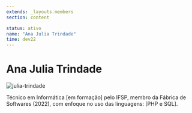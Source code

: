 ```yaml
---
extends: _layouts.members
section: content

status: ativo
name: "Ana Julia Trindade"
time: dev22
---
```


# Ana Julia Trindade

![julia-trindade]()

Técnico em Informática [em formação] pelo IFSP, membro da Fábrica de Softwares (2022), com enfoque no uso das linguagens: [PHP e SQL].